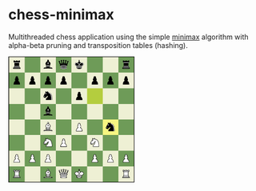 # chess-minimax

Multithreaded chess application using the simple [minimax](https://en.wikipedia.org/wiki/Minimax) algorithm with alpha-beta pruning and transposition tables (hashing).

<img src="src/resources/chess.png" width="50%" height="50%">
